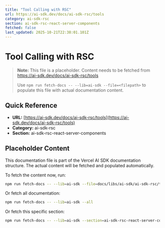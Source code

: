 ```yaml
---
title: "Tool Calling with RSC"
url: https://ai-sdk.dev/docs/ai-sdk-rsc/tools
category: ai-sdk-rsc
section: ai-sdk-rsc-react-server-components
fetched: false
last_updated: 2025-10-21T22:38:01.101Z
---
```


# Tool Calling with RSC

> **Note:** This file is a placeholder. Content needs to be fetched from https://ai-sdk.dev/docs/ai-sdk-rsc/tools
>
> Use `npm run fetch-docs -- --lib=ai-sdk --file=<filepath>` to populate this file with actual documentation content.

## Quick Reference

- **URL:** [https://ai-sdk.dev/docs/ai-sdk-rsc/tools](https://ai-sdk.dev/docs/ai-sdk-rsc/tools)
- **Category:** ai-sdk-rsc
- **Section:** ai-sdk-rsc-react-server-components

## Placeholder Content

This documentation file is part of the Vercel AI SDK documentation structure.
The actual content will be fetched and populated automatically.

To fetch the content now, run:

```bash
npm run fetch-docs -- --lib=ai-sdk --file=docs/libs/ai-sdk/ai-sdk-rsc/tools.md
```

Or fetch all documentation:

```bash
npm run fetch-docs -- --lib=ai-sdk --all
```

Or fetch this specific section:

```bash
npm run fetch-docs -- --lib=ai-sdk --section=ai-sdk-rsc-react-server-components
```
